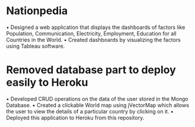 # Nationpedia
•	Designed a web application that displays the dashboards of factors like Population, Communication, Electricity, Employment, Education for all Countries in the World.
•	Created dashboards by visualizing the factors using Tableau software.
# Removed database part to deploy easily to Heroku
•	Developed CRUD operations on the data of the user stored in the Mongo Database.
•	Created a clickable World map using jVectorMap which allows the user to view the details of a particular country by clicking on it.
•	Deployed this application to Heroku from this repository. 
